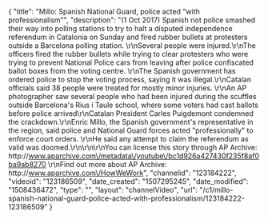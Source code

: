 {
    "title": "Millo: Spanish National Guard, police acted \"with professionalism\"",
    "description": "(1 Oct 2017) Spanish riot police smashed their way into polling stations to try to halt a disputed independence referendum in Catalonia on Sunday and fired rubber bullets at protesters outside a Barcelona polling station. \r\nSeveral people were injured.\r\nThe officers fired the rubber bullets while trying to clear protesters who were trying to prevent National Police cars from leaving after police confiscated ballot boxes from the voting centre. \r\nThe Spanish government has ordered police to stop the voting process, saying it was illegal.\r\nCatalan officials said 38 people were treated for mostly minor injuries. \r\nAn AP photographer saw several people who had been injured during the scuffles outside Barcelona's Rius i Taule school, where some voters had cast ballots before police arrived\r\nCatalan President Carles Puigdemont condemned the crackdown.\r\nEnric Millo, the Spanish government's representative in the region, said police and National Guard forces acted \"professionally\" to enforce court orders. \r\nHe said any attempt to claim the referendum as valid was doomed.\r\n\r\n\r\nYou can license this story through AP Archive: http:\/\/www.aparchive.com\/metadata\/youtube\/bc1d926a427430f235f8af0ba9ab8270 \r\nFind out more about AP Archive: http:\/\/www.aparchive.com\/HowWeWork",
    "channelid": "123184222",
    "videoid": "123186509",
    "date_created": "1507295245",
    "date_modified": "1508436472",
    "type": "",
    "layout": "channelVideo",
    "url": "\/c1\/millo-spanish-national-guard-police-acted-with-professionalism\/123184222-123186509"
}